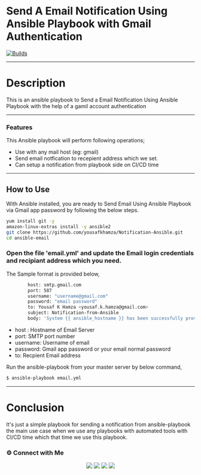 # Send A Email Notification Using Ansible Playbook with Gmail Authentication
[![Builds](https://travis-ci.org/joemccann/dillinger.svg?branch=master)](https://travis-ci.org/joemccann/dillinger)

----
# Description
This is an ansible playbook to Send a Email Notification Using Ansible Playbook with the help of a gamil account authentication

----
### Features 

This Ansible playbook will perform following operations;

- Use with any mail host (eg: gmail)
- Send email notfication to recepient address which we set.
- Can setup a notification from playbook side on CI/CD time

----
## How to Use

With Ansible installed, you are ready to Send Email Using Ansible Playbook via Gmail app password by following the below steps.
```sh
yum install git -y
amazon-linux-extras install -y ansible2
git clone https://github.com/yousafkhamza/Notification-Ansible.git
cd ansible-email
```
###  Open the file 'email.yml' and update the Email login credentials and recipiant address which you need.

The Sample format is provided below,
```sh
        host: smtp.gmail.com
        port: 587
        username: "username@gmail.com"
        password: "email password"
        to: Yousaf K Hamza <yousaf.k.hamza@gmail.com>
        subject: Notification-from-Ansible
        body: 'System {{ ansible_hostname }} has been successfully provisioned.'
```

- host :  Hostname of Email Server
- port: SMTP port number
- username: Username of email 
- password: Gmail app password or your email normal password
- to: Recpient Email address

Run the ansible-playbook from your master server by below command,

```sh
$ ansible-playbook email.yml
```

----
# Conclusion

It's just a simple playbook for sending a notification from ansible-playbook the main use case when we use any playbooks with automated tools with CI/CD time which that time we use this playbook. 


### ⚙️ Connect with Me

<p align="center">
<a href="mailto:yousaf.k.hamza@gmail.com"><img src="https://img.shields.io/badge/Gmail-D14836?style=for-the-badge&logo=gmail&logoColor=white"/></a>
<a href="https://www.linkedin.com/in/yousafkhamza"><img src="https://img.shields.io/badge/LinkedIn-0077B5?style=for-the-badge&logo=linkedin&logoColor=white"/></a> 
<a href="https://www.instagram.com/yousafkhamza"><img src="https://img.shields.io/badge/Instagram-E4405F?style=for-the-badge&logo=instagram&logoColor=white"/></a>
<a href="https://wa.me/%2B917736720639?text=This%20message%20from%20GitHub."><img src="https://img.shields.io/badge/WhatsApp-25D366?style=for-the-badge&logo=whatsapp&logoColor=white"/></a>
